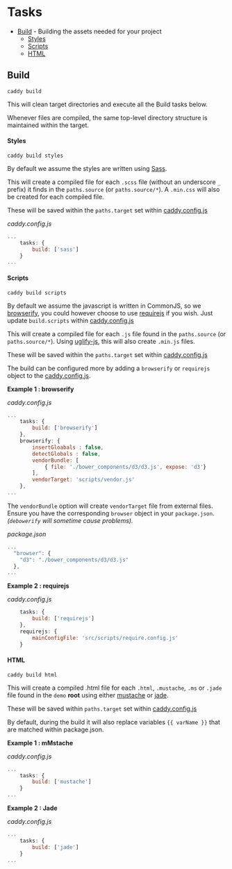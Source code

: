 # Tasks

 * [Build](#build) - Building the assets needed for your project
    * [Styles](#styles)
    * [Scripts](#scripts)
    * [HTML](#html)

## Build

`caddy build`

This will clean target directories and execute all the Build tasks below.

Whenever files are compiled, the same top-level directory structure is maintained within the target.

#### Styles

`caddy build styles`

By default we assume the styles are written using [Sass](http://sass-lang.com/).

This will create a compiled file for each `.scss` file (without an underscore `_` prefix) it finds in the `paths.source` (or `paths.source/*`). A `.min.css` will also be created for each compiled file.

These will be saved within the `paths.target` set within [caddy.config.js](boilerplate/caddy.config.js)

*caddy.config.js*
```javascript
...
    tasks: {
        build: ['sass']
    }
...
```

#### Scripts

`caddy build scripts`

By default we assume the javascript is written in CommonJS, so we [browserify](https://www.npmjs.com/package/browserify), you could however choose to use [requirejs](http://requirejs.org/) if you wish.
Just update `build.scripts` within [caddy.config.js](boilerplate/caddy.config.js)

This will create a compiled file for each `.js` file found in the `paths.source` (or `paths.source/*`).
Using [uglify-js](https://www.npmjs.com/package/uglify-js), this will also create `.min.js` files.

These will be saved within the `paths.target` set within [caddy.config.js](boilerplate/caddy.config.js)

The build can be configured more by adding a `browserify` or `requirejs` object to the [caddy.config.js](boilerplate/caddy.config.js).

**Example 1 : browserify** 

*caddy.config.js*

```javascript
...
    tasks: {
        build: ['browserify']
    },
    browserify: {
        insertGloabals : false,
        detectGlobals : false,
        vendorBundle: [
            { file: './bower_components/d3/d3.js', expose: 'd3'}
        ],
        vendorTarget: 'scripts/vendor.js'
    },
...
```

The `vendorBundle` option will create `vendorTarget` file from external files. Ensure you have the corresponding `browser` object in your `package.json`. *(`debowerify` will sometime cause problems).* 

*package.json*
```javascript
...
  "browser": {
    "d3": "./bower_components/d3/d3.js"
  },
...
```

**Example 2 : requirejs**

*caddy.config.js*
```javascript
    tasks: {
        build: ['requirejs']
    },
    requirejs: {
        mainConfigFile: 'src/scripts/require.config.js'
    }
```

#### HTML

`caddy build html`

This will create a compiled .html file for each `.html`, `.mustache`, `.ms` or `.jade` file found in the `demo` **root** using either [mustache](https://github.com/janl/mustache.js) or [jade](http://jade-lang.com/).

These will be saved within `paths.target` set within [caddy.config.js](boilerplate/caddy.config.js)

By default, during the build it will also replace variables `{{ varName }}` that are matched within package.json.

**Example 1 : mMstache** 

*caddy.config.js*
```javascript
...
    tasks: {
        build: ['mustache']
    }
...
```

**Example 2 : Jade** 

*caddy.config.js*
```javascript
...
    tasks: {
        build: ['jade']
    }
...
```
